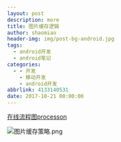 ```yaml
---
layout: post
description: more
title: 图片缓存逻辑
author: shaomiao
header-img: img/post-bg-android.jpg
tags:
  - android开发
  - android笔记
categories:
  - - 开发
    - 移动开发
    - android开发
abbrlink: 4133140531
date: 2017-10-21 00:00:00
---
```

[在线流程图processon](http://processon.com/)


![图片缓存策略.png](http://upload-images.jianshu.io/upload_images/2590671-60af16142d8c42fd.png?imageMogr2/auto-orient/strip%7CimageView2/2/w/1240)
